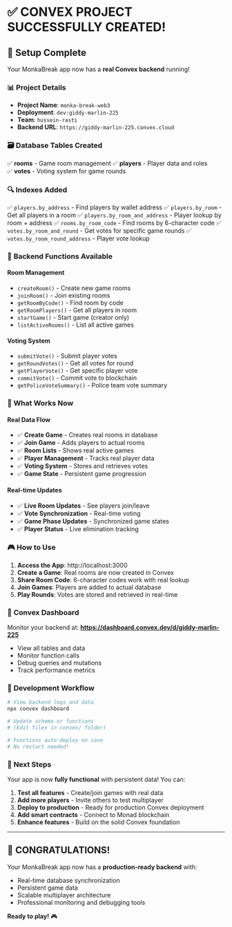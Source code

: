 # ✅ CONVEX PROJECT SUCCESSFULLY CREATED!

## 🎉 **Setup Complete**

Your MonkaBreak app now has a **real Convex backend** running!

### 📊 **Project Details**
- **Project Name**: `monka-break-web3`
- **Deployment**: `dev:giddy-marlin-225`
- **Team**: `hussein-rasti`
- **Backend URL**: `https://giddy-marlin-225.convex.cloud`

### 🗃️ **Database Tables Created**
✅ **rooms** - Game room management
✅ **players** - Player data and roles  
✅ **votes** - Voting system for game rounds

### 🔍 **Indexes Added**
✅ `players.by_address` - Find players by wallet address
✅ `players.by_room` - Get all players in a room
✅ `players.by_room_and_address` - Player lookup by room + address
✅ `rooms.by_room_code` - Find rooms by 6-character code
✅ `votes.by_room_and_round` - Get votes for specific game rounds
✅ `votes.by_room_round_address` - Player vote lookup

### 🔧 **Backend Functions Available**

#### Room Management
- `createRoom()` - Create new game rooms
- `joinRoom()` - Join existing rooms  
- `getRoomByCode()` - Find room by code
- `getRoomPlayers()` - Get all players in room
- `startGame()` - Start game (creator only)
- `listActiveRooms()` - List all active games

#### Voting System
- `submitVote()` - Submit player votes
- `getRoundVotes()` - Get all votes for round
- `getPlayerVote()` - Get specific player vote
- `commitVote()` - Commit vote to blockchain
- `getPoliceVoteSummary()` - Police team vote summary

### 🚀 **What Works Now**

#### Real Data Flow
- ✅ **Create Game** - Creates real rooms in database
- ✅ **Join Game** - Adds players to actual rooms
- ✅ **Room Lists** - Shows real active games
- ✅ **Player Management** - Tracks real player data
- ✅ **Voting System** - Stores and retrieves votes
- ✅ **Game State** - Persistent game progression

#### Real-time Updates
- ✅ **Live Room Updates** - See players join/leave
- ✅ **Vote Synchronization** - Real-time voting
- ✅ **Game Phase Updates** - Synchronized game states
- ✅ **Player Status** - Live elimination tracking

### 🎮 **How to Use**

1. **Access the App**: http://localhost:3000
2. **Create a Game**: Real rooms are now created in Convex
3. **Share Room Code**: 6-character codes work with real lookup
4. **Join Games**: Players are added to actual database
5. **Play Rounds**: Votes are stored and retrieved in real-time

### 📱 **Convex Dashboard**

Monitor your backend at:
**https://dashboard.convex.dev/d/giddy-marlin-225**

- View all tables and data
- Monitor function calls
- Debug queries and mutations
- Track performance metrics

### 🔄 **Development Workflow**

```bash
# View backend logs and data
npx convex dashboard

# Update schema or functions
# (Edit files in convex/ folder)

# Functions auto-deploy on save
# No restart needed!
```

### 🎯 **Next Steps**

Your app is now **fully functional** with persistent data! You can:

1. **Test all features** - Create/join games with real data
2. **Add more players** - Invite others to test multiplayer
3. **Deploy to production** - Ready for production Convex deployment
4. **Add smart contracts** - Connect to Monad blockchain
5. **Enhance features** - Build on the solid Convex foundation

---

## 🎊 **CONGRATULATIONS!**

Your MonkaBreak app now has a **production-ready backend** with:
- Real-time database synchronization
- Persistent game data
- Scalable multiplayer architecture
- Professional monitoring and debugging tools

**Ready to play!** 🎮 